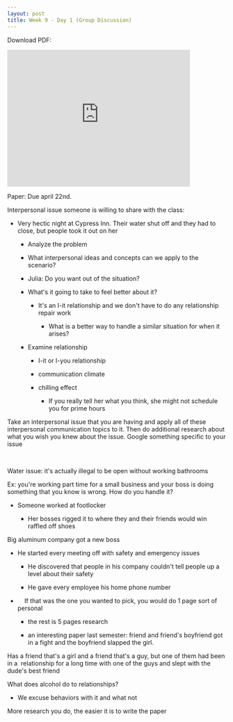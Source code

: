 ```yaml
---
layout: post
title: Week 9 - Day 1 (Group Discussion)
---
```

<p> Download PDF: 
<a target="_blank" href="{{site.baseurl}}/assets/Week 9 - Day 1 (Group Discussion).pdf">
	<span class="icono-document"></span>
</a>
</p>

<iframe width="420" height="315" src="https://www.youtube.com/embed/phYR8nYZOsE" frameborder="0" allowfullscreen></iframe>

<p>
    Paper: Due april 22nd.&nbsp;<br/>
</p>
<p>
    Interpersonal issue someone is willing to share with the class:
</p>
<ul class=" list-paddingleft-2" style="list-style-type: disc;">
    <li>
        <p>
            Very hectic night at Cypress Inn. Their water shut off and they had to close, but people took it out on her
        </p>
    </li>
    <ul class=" list-paddingleft-2" style="list-style-type: square;">
        <li>
            <p>
                Analyze the problem
            </p>
        </li>
        <li>
            <p>
                What interpersonal ideas and concepts can we apply to the scenario?&nbsp;
            </p>
        </li>
        <li>
            <p>
                Julia: Do you want out of the situation?
            </p>
        </li>
        <li>
            <p>
                What&#39;s it going to take to feel better about it?
            </p>
        </li>
        <ul class="custom_dash list-paddingleft-1">
            <li class="list-dash list-dash-paddingleft">
                <p>
                    It&#39;s an I-it relationship and we don&#39;t have to do any relationship repair work
                </p>
            </li>
            <ul class="custom_dot list-paddingleft-2">
                <li class="list-dot list-dot-paddingleft">
                    <p>
                        What is a better way to handle a similar situation for when it arises?
                    </p>
                </li>
            </ul>
        </ul>
        <li>
            <p>
                Examine relationship
            </p>
        </li>
        <ul class="custom_dash list-paddingleft-1">
            <li class="list-dash list-dash-paddingleft">
                <p>
                    I-it or I-you relationship
                </p>
            </li>
            <li class="list-dash list-dash-paddingleft">
                <p>
                    communication climate
                </p>
            </li>
            <li class="list-dash list-dash-paddingleft">
                <p>
                    chilling effect
                </p>
            </li>
            <ul class="custom_dot list-paddingleft-2">
                <li class="list-dot list-dot-paddingleft">
                    <p>
                        If you really tell her what you think, she might not schedule you for prime hours
                    </p>
                </li>
            </ul>
        </ul>
    </ul>
</ul>
<p>
    Take an interpersonal issue that you are having and apply all of these interpersonal communication topics to it. Then do additional research about what you wish you knew about the issue. Google something specific to your issue<br/>
</p>
<p>
    <br/>
</p>
<p>
    Water issue: it&#39;s actually illegal to be open without working bathrooms
</p>
<p>
    Ex: you&#39;re working part time for a small business and your boss is doing something that you know is wrong. How do you handle it?
</p>
<ul class=" list-paddingleft-2" style="list-style-type: disc;">
    <li>
        <p>
            Someone worked at footlocker
        </p>
    </li>
    <ul class=" list-paddingleft-2" style="list-style-type: square;">
        <li>
            <p>
                Her bosses rigged it to where they and their friends would win raffled off shoes
            </p>
        </li>
    </ul>
</ul>
<p>
    Big aluminum company got a new boss
</p>
<ul class=" list-paddingleft-2" style="list-style-type: disc;">
    <li>
        <p>
            He started every meeting off with safety and emergency issues
        </p>
    </li>
    <ul class=" list-paddingleft-2" style="list-style-type: square;">
        <li>
            <p>
                He discovered that people in his company couldn&#39;t tell people up a level about their safety
            </p>
        </li>
        <li>
            <p>
                He gave every employee his home phone number
            </p>
        </li>
    </ul>
    <li>
        <p>
            &nbsp; &nbsp; If that was the one you wanted to pick, you would do 1 page sort of personal
        </p>
    </li>
    <ul class=" list-paddingleft-2" style="list-style-type: square;">
        <li>
            <p>
                the rest is 5 pages research
            </p>
        </li>
        <li>
            <p>
                an interesting paper last semester: friend and friend&#39;s boyfriend got in a fight and the boyfriend slapped the girl.&nbsp;
            </p>
        </li>
    </ul>
</ul>
<p>
    Has a friend that&#39;s a girl and a friend that&#39;s a guy, but one of them had been in a &nbsp;relationship for a long time with one of the guys and slept with the dude&#39;s best friend<br/>
</p>
<p>
    What does alcohol do to relationships?<br/>
</p>
<ul class=" list-paddingleft-2" style="list-style-type: disc;">
    <li>
        <p>
            We excuse behaviors with it and what not
        </p>
    </li>
</ul>
<p>
    More research you do, the easier it is to write the paper<br/>
</p>
